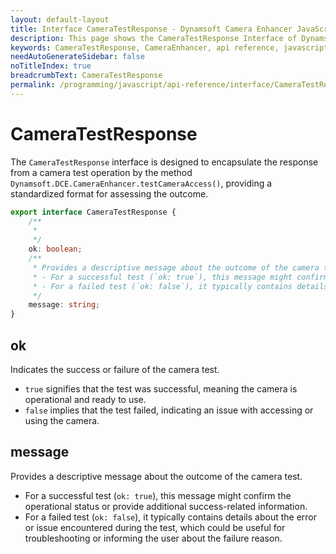 ```yaml
---
layout: default-layout
title: Interface CameraTestResponse - Dynamsoft Camera Enhancer JavaScript API
description: This page shows the CameraTestResponse Interface of Dynamsoft Camera Enhancer JavaScript SDK.
keywords: CameraTestResponse, CameraEnhancer, api reference, javascript, js
needAutoGenerateSidebar: false
noTitleIndex: true
breadcrumbText: CameraTestResponse
permalink: /programming/javascript/api-reference/interface/CameraTestResponse.html
---
```


# CameraTestResponse

The `CameraTestResponse` interface is designed to encapsulate the response from a camera test operation by the method `Dynamsoft.DCE.CameraEnhancer.testCameraAccess()`, providing a standardized format for assessing the outcome. 

```ts
export interface CameraTestResponse {
    /**
     * 
     */
    ok: boolean;
    /**
     * Provides a descriptive message about the outcome of the camera test.
     * - For a successful test (`ok: true`), this message might confirm the operational status or provide additional success-related information.
     * - For a failed test (`ok: false`), it typically contains details about the error or issue encountered during the test, which could be useful for troubleshooting or informing the user about the failure reason.
     */
    message: string;
}
```

## ok

Indicates the success or failure of the camera test.

- `true` signifies that the test was successful, meaning the camera is operational and ready to use.
- `false` implies that the test failed, indicating an issue with accessing or using the camera.

## message

Provides a descriptive message about the outcome of the camera test.

- For a successful test (`ok: true`), this message might confirm the operational status or provide additional success-related information.
- For a failed test (`ok: false`), it typically contains details about the error or issue encountered during the test, which could be useful for troubleshooting or informing the user about the failure reason.
